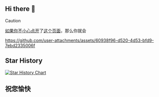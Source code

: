 ## Hi there 👋

> [!CAUTION]
> [如果](https://baike.baidu.com/item/%E5%A6%82%E6%9E%9C/2333)[你](https://baike.baidu.com/item/%E4%BD%A0/1187)[不小心](https://global.bing.com/dict/search?q=%E4%B8%8D%E5%B0%8F%E5%BF%83&FORM=BDVSP6&cc=cn)[点开](https://vdse.bdstatic.com//192d9a98d782d9c74c96f09db9378d93.mp4)了[这个页面](https://github.com/RefreshingScraps)，那么你就会

https://github.com/user-attachments/assets/60938f96-d520-4d53-bfd9-7ebd2335006f

## Star History

[![Star History Chart](https://api.star-history.com/svg?repos=RefreshingScraps/RefreshingScraps&type=Date)](https://www.star-history.com/#RefreshingScraps/RefreshingScraps&Date)

## 祝您愉快
